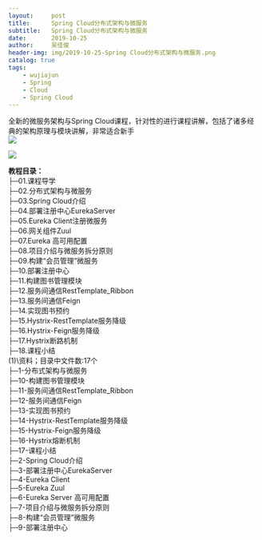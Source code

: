 ```yaml
---
layout:     post
title:      Spring Cloud分布式架构与微服务
subtitle:   Spring Cloud分布式架构与微服务
date:       2019-10-25
author:     吴佳俊
header-img: img/2019-10-25-Spring Cloud分布式架构与微服务.png
catalog: true
tags:
    - wujiajun
    - Spring
    - Cloud
    - Spring Cloud
---
```







全新的微服务架构与Spring Cloud课程，针对性的进行课程讲解，包括了诸多经典的架构原理与模块讲解，非常适合新手  
![](https://www.lthack.com/data/attachment/forum/201910/12/110720e00ypvez3elvv2g2.png)


![](https://www.lthack.com/data/attachment/forum/201910/12/110720fw0bzjd3ita00ujt.png)

  
**教程目录：**  
├─01.课程导学  
├─02.分布式架构与微服务  
├─03.Spring Cloud介绍  
├─04.部署注册中心EurekaServer  
├─05.Eureka Client注册微服务  
├─06.网关组件Zuul  
├─07.Eureka 高可用配置  
├─08.项目介绍与微服务拆分原则  
├─09.构建“会员管理”微服务  
├─10.部署注册中心  
├─11.构建图书管理模块  
├─12.服务间通信RestTemplate_Ribbon  
├─13.服务间通信Feign  
├─14.实现图书预约  
├─15.Hystrix-RestTemplate服务降级  
├─16.Hystrix-Feign服务降级  
├─17.Hystrix断路机制  
├─18.课程小结  
(1)\资料；目录中文件数:17个  
├─1-分布式架构与微服务  
├─10-构建图书管理模块  
├─11-服务间通信RestTemplate_Ribbon  
├─12-服务间通信Feign  
├─13-实现图书预约  
├─14-Hystrix-RestTemplate服务降级  
├─15-Hystrix-Feign服务降级  
├─16-Hystrix熔断机制  
├─17-课程小结  
├─2-Spring Cloud介绍  
├─3-部署注册中心EurekaServer  
├─4-Eureka Client  
├─5-Eureka Zuul  
├─6-Eureka Server 高可用配置  
├─7-项目介绍与微服务拆分原则  
├─8-构建“会员管理”微服务  
├─9-部署注册中心

[0]: data/attachment/forum/201910/12/110720e00ypvez3elvv2g2.png
[1]: https://www.lthack.com/forum.php?mod=attachment&aid=MTMyMTl8ZGFlNmM1MzB8MTU3MTk4OTYzN3w0MDMwOHw0OTc2Ng%3D%3D¬humb=yes
[2]: data/attachment/forum/201910/12/110720fw0bzjd3ita00ujt.png
[3]: https://www.lthack.com/forum.php?mod=attachment&aid=MTMyMjB8YTlhYmMyZGN8MTU3MTk4OTYzN3w0MDMwOHw0OTc2Ng%3D%3D¬humb=yes
